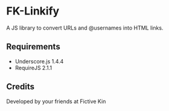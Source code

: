 # FK-Linkify

A JS library to convert URLs and @usernames into HTML links.

## Requirements

* Underscore.js 1.4.4
* RequireJS 2.1.1

## Credits

Developed by your friends at Fictive Kin